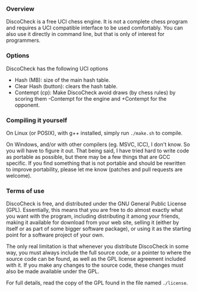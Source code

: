 ### Overview

DiscoCheck is a free UCI chess engine. It is not a complete chess program and requires a UCI
compatible interface to be used comfortably. You can also use it directly in command line, but that
is only of interest for programmers.

### Options

DiscoCheck has the following UCI options

* Hash (MB): size of the main hash table.
* Clear Hash (button): clears the hash table.
* Contempt (cp): Make DiscoCheck avoid draws (by chess rules) by scoring them -Contempt for the engine and
+Contempt for the opponent.

### Compiling it yourself

On Linux (or POSIX), with g++ installed, simply run `./make.sh` to compile.

On Windows, and/or with other compilers (eg. MSVC, ICC), I don't know. So you will have to figure it out.
That being said, I have tried hard to write code as portable as possible, but there may be a few things
that are GCC specific. If you find something that is not portable and should be rewritten to improve
portability, please let me know (patches and pull requests are welcome).

### Terms of use

DiscoCheck is free, and distributed under the GNU General Public License (GPL). Essentially, this
means that you are free to do almost exactly what you want with the program, including distributing
it among your friends, making it available for download from your web site, selling it (either by
itself or as part of some bigger software package), or using it as the starting point for a software
project of your own.

The only real limitation is that whenever you distribute DiscoCheck in some way, you must always
include the full source code, or a pointer to where the source code can be found, as well as the GPL
license agreement included with it. If you make any changes to the source code, these changes must
also be made available under the GPL.

For full details, read the copy of the GPL found in the file named `./license`.
